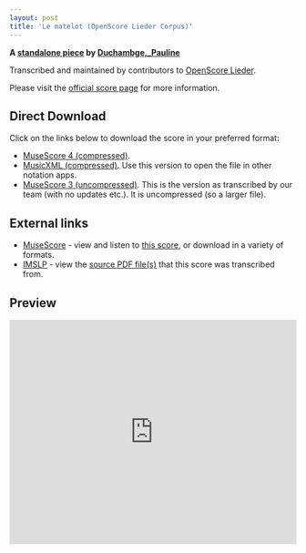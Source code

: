 ```yaml
---
layout: post
title: 'Le matelot (OpenScore Lieder Corpus)'
---
```


__A [standalone piece](https://fourscoreandmore.org/openscore/lieder/Duchambge,_Pauline/_/) by [Duchambge,_Pauline](https://fourscoreandmore.org/openscore/lieder/Duchambge,_Pauline)__

Transcribed and maintained by contributors to [OpenScore Lieder].

Please visit the [official score page] for more information.

[official score page]: https://musescore.com/openscore-lieder-corpus/scores/6592662
[OpenScore Lieder]: https://musescore.com/openscore-lieder-corpus

## Direct Download

Click on the links below to download the score in your preferred format:
- [MuseScore 4 (compressed)](https://github.com/openscore/lieder/blob/main/scores/Duchambge,_Pauline/_/Le_matelot/lc6592662.mscz?raw=true).
- [MusicXML (compressed)](https://github.com/openscore/lieder/blob/main/scores/Duchambge,_Pauline/_/Le_matelot/lc6592662.mxl?raw=true). Use this version to open the file in other notation apps.
- [MuseScore 3 (uncompressed)](https://github.com/openscore/lieder/blob/main/scores/Duchambge,_Pauline/_/Le_matelot/lc6592662.mscx?raw=true). This is the version as transcribed by our team (with no updates etc.). It is uncompressed (so a larger file).

## External links

- [MuseScore] - view and listen to [this score][MuseScore], or download in a variety of formats.
- [IMSLP] - view the [source PDF file(s)][IMSLP] that this score was transcribed from.

[MuseScore]: https://musescore.com/score/6592662
[IMSLP]: https://imslp.org/wiki/Special:ReverseLookup/510573

## Preview

<iframe width="100%" height="394" src="https://musescore.com/openscore-lieder-corpus/scores/6592662/embed" frameborder="0" allowfullscreen allow="autoplay; fullscreen"></iframe>
